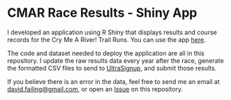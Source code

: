 # CMAR Race Results - Shiny App
I developed an application using R Shiny that displays results and course records for the Cry Me A River! Trail Runs. You can use the app [here]({{site.repository_url}}).

The code and dataset needed to deploy the application are all in this repository. I update the raw results data every year after the race, generate the formatted CSV files to send to [UltraSignup](https://ultrasignup.com/), and submit those results.

If you believe there is an error in the data, feel free to send me an email at david.failing@gmail.com, or open an [Issue](../../issues) on this repository.
